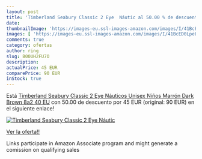 ```yaml
---
layout: post
title: 'Timberland Seabury Classic 2 Eye  Náutic al 50.00 % de descuento'
date: 
thumbnailImage: 'https://images-eu.ssl-images-amazon.com/images/I/41BcED0LpeL._SL200_.jpg'
images: [ 'https://images-eu.ssl-images-amazon.com/images/I/41BcED0LpeL._SL200_.jpg' ]
comments: true
category: ofertas
author: ring
slug: B00UH2FU7O
description:
actualPrice: 45 EUR
comparePrice: 90 EUR
inStock: true
---
```


Está [Timberland Seabury Classic 2 Eye  Náuticos Unisex Niños  Marrón  Dark Brown 8a2   40 EU](https://www.amazon.es/dp/B00UH2FU7O/?tag=tolees-21) con 50.00 de descuento por 45 EUR (original: 90 EUR) en el siguiente enlace!

[![Timberland Seabury Classic 2 Eye  Náutic](https://images-eu.ssl-images-amazon.com/images/I/41BcED0LpeL._SL200_.jpg)](https://www.amazon.es/dp/B00UH2FU7O/?tag=tolees-21)

[Ver la oferta!!](https://www.amazon.es/dp/B00UH2FU7O/?tag=tolees-21)

Links participate in Amazon Associate program and might generate a comission on qualifying sales


